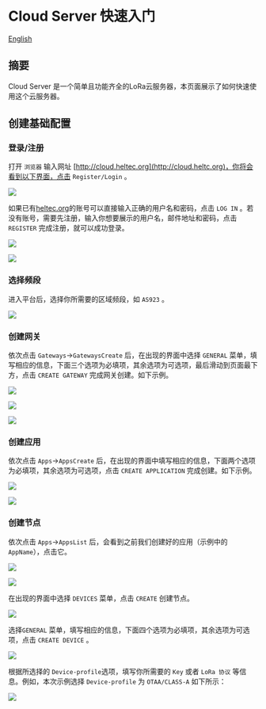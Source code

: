 # Cloud Server 快速入门

[English](https://heltec-automation-docs.readthedocs.io/en/latest/quick_start.html)

## 摘要

Cloud Server 是一个简单且功能齐全的LoRa云服务器，本页面展示了如何快速使用这个云服务器。

## 创建基础配置

### 登录/注册

打开 ``浏览器`` 输入网址 [http://cloud.heltec.org](http://cloud.heltc.org)，你将会看到以下界面，点击 ``Register/Login`` 。

![](img/quick_start/01.png)

如果已有[heltec.org](https://heltec.org)的账号可以直接输入正确的用户名和密码，点击 ``LOG IN`` 。若没有账号，需要先注册，输入你想要展示的用户名，邮件地址和密码，点击 ``REGISTER`` 完成注册，就可以成功登录。

![](./img/quick_start/02.png)

![](./img/quick_start/03.png)

### 选择频段

进入平台后，选择你所需要的区域频段，如 ``AS923`` 。

![](./img/quick_start/04.png)

### 创建网关

依次点击 ``Gateways``->``GatewaysCreate`` 后，在出现的界面中选择 ``GENERAL`` 菜单，填写相应的信息，下面三个选项为必填项，其余选项为可选项，最后滑动到页面最下方，点击 ``CREATE GATEWAY`` 完成网关创建。如下示例。

![](./img/quick_start/05.png)

![](./img/quick_start/06.png)

![](./img/quick_start/07.png)



### 创建应用

依次点击 ``Apps``->``AppsCreate`` 后，在出现的界面中填写相应的信息，下面两个选项为必填项，其余选项为可选项，点击 ``CREATE APPLICATION`` 完成创建。如下示例。

![](./img/quick_start/09.png)

![](./img/quick_start/11.png)

### 创建节点

依次点击 ``Apps``->``AppsList`` 后，会看到之前我们创建好的应用（示例中的``AppName``），点击它。

![](./img/quick_start/12.png)

![](./img/quick_start/13.png)

在出现的界面中选择 ``DEVICES`` 菜单，点击 ``CREATE`` 创建节点。

![](./img/quick_start/14.png)

选择``GENERAL`` 菜单，填写相应的信息，下面四个选项为必填项，其余选项为可选项，点击 ``CREATE DEVICE`` 。

![](./img/quick_start/15.png)



根据所选择的 ``Device-profile``选项，填写你所需要的 ``Key`` 或者 ``LoRa 协议`` 等信息。例如，本次示例选择 ``Device-profile`` 为 ``OTAA/CLASS-A`` 如下所示：

![](./img/quick_start/17.png)
